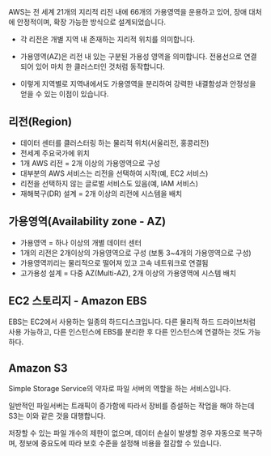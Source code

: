
AWS는 전 세계 21개의 지리적 리전 내에 66개의 가용영역을 운용하고 있어, 장애 대처에 안정적이며, 확장 가능한 방식으로 설계되었습니다.

- 각 리전은 개별 지역 내 존재하는 지리적 위치를 의미합니다.

- 가용영역(AZ)은 리전 내 있는 구분된 가용성 영역을 의미합니다. 전용선으로 연결되어 있어 마치 한 클러스터인 것처럼 동작합니다.

- 이렇게 지역별로 지역내에서도 가용영역을 분리하여 강력한 내결함성과 안정성을 얻을 수 있는 이점이 있습니다.

## 리전(Region)

- 데이터 센터를 클러스터링 하는 물리적 위치(서울리전, 홍콩리전)
- 전세계 주요국가에 위치
- 1개 AWS 리전 = 2개 이상의 가용영역으로 구성
- 대부분의 AWS 서비스는 리전을 선택하여 시작(예, EC2 서비스)
- 리전을 선택하지 않는 글로벌 서비스도 있음(예, IAM 서비스)
- 재해복구(DR) 설계 = 2개 이상의 리전에 시스템을 배치

## 가용영역(Availability zone - AZ)
- 가용영역 = 하나 이상의 개별 데이터 센터
- 1개의 리전은 2개이상의 가용영역으로 구성 (보통 3~4개의 가용영역으로 구성)
- 가용영역끼리는 물리적으로 떨어져 있고 고속 네트워크로 연결됨
- 고가용성 설계 = 다중 AZ(Multi-AZ), 2개 이상의 가용영역에 시스템 배치

## EC2 스토리지 - Amazon EBS

EBS는 EC2에서 사용하는 일종의 하드디스크입니다. 다른 물리적 하드 드라이브처럼 사용 가능하고, 다른 인스턴스에 EBS를 분리한 후 다른 인스턴스에 연결하는 것도 가능하다.

## Amazon S3

Simple Storage Service의 약자로 파일 서버의 역할을 하는 서비스입니다.

일반적인 파일서버는 트래픽이 증가함에 따라서 장비를 증설하는 작업을 해야 하는데 S3는 이와 같은 것을 대행합니다.

저장할 수 있는 파일 개수의 제한이 없으며, 데이터 손실이 발생할 경우 자동으로 복구하며, 정보에 중요도에 따라 보호 수준을 설정해 비용을 절감할 수 있습니다.